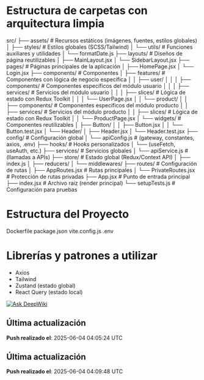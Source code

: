 # Estructura de carpetas con arquitectura limpia
src/
├── assets/ # Recursos estáticos (imágenes, fuentes, estilos globales)
│ ├── styles/ # Estilos globales (SCSS/Tailwind)
│ └── utils/ # Funciones auxiliares y utilidades
│ └── formatDate.js
├── layouts/ # Diseños de página reutilizables
│ ├── MainLayout.jsx
│ └── SidebarLayout.jsx
├── pages/ # Páginas principales de la aplicación
│ ├── HomePage.jsx
│ └── Login.jsx
├── components/ # Componentes
│ ├── features/ # Componentes con lógica de negocio específica
│ │ ├── user/
│ │ │ ├── components/ # Componentes específicos del módulo usuario
│ │ │ ├── services/ # Servicios del módulo usuario
│ │ │ ├── slices/ # Lógica de estado con Redux Toolkit
│ │ │ └── UserPage.jsx
│ │ └── product/
│ │ ├── components/ # Componentes específicos del módulo producto
│ │ ├── services/ # Servicios del módulo producto
│ │ ├── slices/ # Lógica de estado con Redux Toolkit
│ │ └── ProductPage.jsx
│ └── widgets/ # Componentes reutilizables
│ ├── Button/
│ │ ├── Button.jsx
│ │ └── Button.test.jsx
│ └── Header/
│ ├── Header.jsx
│ └── Header.test.jsx
├── config/ # Configuración global
│ └── apiConfig.js # (gateway, constantes, axios, .env)
├── hooks/ # Hooks personalizados
│ └── (useFetch, useAuth, etc.)
├── services/ # Servicios globales
│ └── apiService.js # (llamadas a APIs)
├── store/ # Estado global (Redux/Context API)
│ ├── index.js
│ ├── reducers/
│ └── middlewares/
├── routes/ # Configuración de rutas
│ ├── AppRoutes.jsx # Rutas principales
│ └── PrivateRoutes.jsx # Protección de rutas privadas
├── App.jsx # Punto de entrada principal
├── index.jsx # Archivo raíz (render principal)
└── setupTests.js # Configuración para pruebas
# Estructura del Proyecto

Dockerfile
package.json
vite.config.js
.env


# Librerías y patrones a utilizar

* Axios
* Tailwind
* Zustand (estado global)
* React Query (estado local)

<a href="https://deepwiki.com/AtanacioMontano/proyecto_react_wiki"><img src="https://deepwiki.com/badge.svg" alt="Ask DeepWiki"></a>
## Última actualización
**Push realizado el**: 2025-06-04 04:05:24 UTC

## Última actualización
**Push realizado el**: 2025-06-04 04:09:48 UTC
